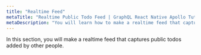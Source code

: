 ```yaml
---
title: "Realtime Feed"
metaTitle: "Realtime Public Todo Feed | GraphQL React Native Apollo Tutorial"
metaDescription: "You will learn how to make a realtime feed that captures public todos added by other people."
---
```


In this section, you will make a realtime feed that captures public todos added by other people.

